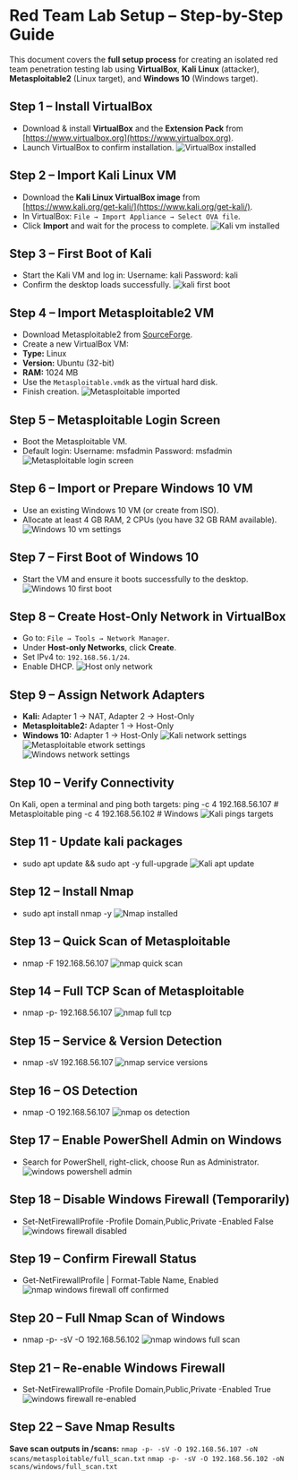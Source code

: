 # Red Team Lab Setup – Step-by-Step Guide


This document covers the **full setup process** for creating an isolated red team penetration testing lab using **VirtualBox**, **Kali Linux** (attacker), **Metasploitable2** (Linux target), and **Windows 10** (Windows target).

## **Step 1 – Install VirtualBox**

- Download & install **VirtualBox** and the **Extension Pack** from [https://www.virtualbox.org](https://www.virtualbox.org).
- Launch VirtualBox to confirm installation.
![VirtualBox installed](./screenshots/01_virtualbox_installed.png)

## **Step 2 – Import Kali Linux VM**
- Download the **Kali Linux VirtualBox image** from [https://www.kali.org/get-kali/](https://www.kali.org/get-kali/).
- In VirtualBox: `File → Import Appliance → Select OVA file`.
- Click **Import** and wait for the process to complete.
![Kali vm installed](./screenshots/02_kali_vm_imported.png)

## **Step 3 – First Boot of Kali**
- Start the Kali VM and log in:
	Username: kali
	Password: kali
- Confirm the desktop loads successfully.
![kali first boot](./screenshots/03_kali_first_boot.png)

## **Step 4 – Import Metasploitable2 VM**
- Download Metasploitable2 from [SourceForge](https://sourceforge.net/projects/metasploitable/).
- Create a new VirtualBox VM:
- **Type:** Linux
- **Version:** Ubuntu (32-bit)
- **RAM:** 1024 MB
- Use the `Metasploitable.vmdk` as the virtual hard disk.
- Finish creation.
![Metasploitable imported](./screenshots/04_metasploitable_imported.png)

## **Step 5 – Metasploitable Login Screen**
- Boot the Metasploitable VM.
- Default login:
	Username: msfadmin
	Password: msfadmin
![Metasploitable login screen](./screenshots/05_metasploitable_login_screen.png)

## **Step 6 – Import or Prepare Windows 10 VM**
- Use an existing Windows 10 VM (or create from ISO).
- Allocate at least 4 GB RAM, 2 CPUs (you have 32 GB RAM available).
![Windows 10 vm settings](./screenshots/06_windows10_vm_settings.png)

## **Step 7 – First Boot of Windows 10**
- Start the VM and ensure it boots successfully to the desktop.
![Windows 10 first boot](./screenshots/09_windows10_first_boot.png)

## **Step 8 – Create Host-Only Network in VirtualBox**
- Go to: `File → Tools → Network Manager`.
- Under **Host-only Networks**, click **Create**.
- Set IPv4 to: `192.168.56.1/24`.
- Enable DHCP.
![Host only network](./screenshots/10_host_only_network.png)

## **Step 9 – Assign Network Adapters**
- **Kali:** Adapter 1 → NAT, Adapter 2 → Host-Only  
- **Metasploitable2:** Adapter 1 → Host-Only  
- **Windows 10:** Adapter 1 → Host-Only
![Kali network settings](./screenshots/11_kali_network_settings.png)  
![Metasploitable etwork settings](./screenshots/12_metasploitable_network_settings.png)  
![Windows network settings](./screenshots/13_windows_network_settings.png)

## **Step 10 – Verify Connectivity**
On Kali, open a terminal and ping both targets:
ping -c 4 192.168.56.107  # Metasploitable
ping -c 4 192.168.56.102  # Windows
![Kali pings targets](./screenshots/14_kali_ping_targets.png)

## **Step 11 - Update kali packages**
* sudo apt update && sudo apt -y full-upgrade
![Kali apt update](./screenshots/15_kali_apt_update.png)

## **Step 12 – Install Nmap**
* sudo apt install nmap -y
![Nmap installed](./screenshots/16_nmap_installed.png)

## **Step 13 – Quick Scan of Metasploitable**
* nmap -F 192.168.56.107
![nmap quick scan](./screenshots/17_nmap_quick_scan.png)

## **Step 14 – Full TCP Scan of Metasploitable**
* nmap -p- 192.168.56.107
![nmap full tcp](./screenshots/18_nmap_full_tcp.png)

## **Step 15 – Service & Version Detection**
* nmap -sV 192.168.56.107
![nmap service versions](./screenshots/19_nmap_service_versions.png)

## **Step 16 – OS Detection**
* nmap -O 192.168.56.107
![nmap os detection](./screenshots/20_nmap_os_detection.png)

## **Step 17 – Enable PowerShell Admin on Windows**
* Search for PowerShell, right-click, choose Run as Administrator.
![windows powershell admin](./screenshots/21_windows_powershell_admin.png)

## **Step 18 – Disable Windows Firewall (Temporarily)**
* Set-NetFirewallProfile -Profile Domain,Public,Private -Enabled False
![windows firewall disabled](./screenshots/22_windows_firewall_disabled.png)

## **Step 19 – Confirm Firewall Status**
* Get-NetFirewallProfile | Format-Table Name, Enabled
![nmap windows firewall off confirmed](./screenshots/23_windows_firewall_off_confirm.png)

## **Step 20 – Full Nmap Scan of Windows**
* nmap -p- -sV -O 192.168.56.102
![nmap windows full scan](./screenshots/24_nmap_windows_full_scan.png)

## **Step 21 – Re-enable Windows Firewall**
* Set-NetFirewallProfile -Profile Domain,Public,Private -Enabled True
![windows firewall re-enabled](./screenshots/25_windows_firewall_re_enabled.png)

## **Step 22 – Save Nmap Results**
**Save scan outputs in /scans:**
`nmap -p- -sV -O 192.168.56.107 -oN scans/metasploitable/full_scan.txt`
`nmap -p- -sV -O 192.168.56.102 -oN scans/windows/full_scan.txt`
